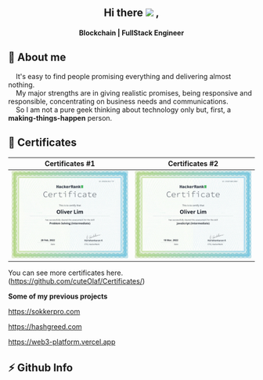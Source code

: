 <h2 align="center">
  Hi there <img src="https://media.giphy.com/media/hvRJCLFzcasrR4ia7z/giphy.gif" width="28"> ,
</h2>

<h4 align='center'>
  Blockchain | FullStack Engineer
</h4>

<h2>🧑 About me </h2>
<p>
&nbsp;&nbsp;&nbsp;&nbsp;It's easy to find people promising everything and delivering almost nothing.<br>
&nbsp;&nbsp;&nbsp;&nbsp;My major strengths are in giving realistic promises, being responsive and responsible, concentrating on business needs and communications. <br>
&nbsp;&nbsp;&nbsp;&nbsp;So I am not a pure geek thinking about technology only but, first, a <b>making-things-happen</b> person.</p>

<h2>🥇 Certificates</h2>


Certificates #1             |  Certificates #2
:-------------------------:|:-------------------------:
![](https://github.com/cuteOlaf/Certificates/blob/master/HackerRank-Problem%20Solving(Intermediate).png)  |  ![](https://github.com/cuteOlaf/Certificates/blob/master/HackerRank-Javascript(Intermediate).png)
<p align="center"/>
</p>

You can see more certificates here. (https://github.com/cuteOlaf/Certificates/)

**Some of my previous projects**

https://sokkerpro.com

https://hashgreed.com

https://web3-platform.vercel.app



<h2>⚡ Github Info</h2>

<p align="center"<a href="#"><img alt="Ashish Kumar Activity Graph" src="https://activity-graph.herokuapp.com/graph?username=cuteolaf&bg_color=tr
